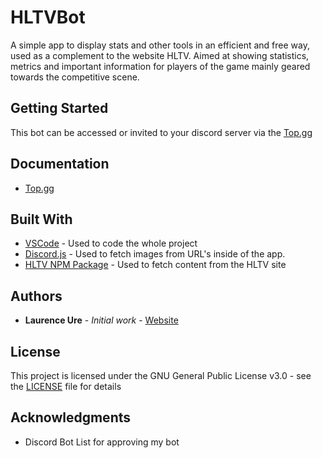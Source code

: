 # HLTVBot
A simple app to display stats and other tools in an efficient and free way, used as a complement to the website HLTV. Aimed at showing statistics, metrics and important information for players of the game mainly geared towards the competitive scene.

## Getting Started

This bot can be accessed or invited to your discord server via the [Top.gg](https://top.gg/bot/548165454158495745)

## Documentation

* [Top.gg](https://top.gg/bot/548165454158495745)

## Built With

* [VSCode](https://code.visualstudio.com/) - Used to code the whole project
* [Discord.js](https://discord.js.org/#/) - Used to fetch images from URL's inside of the app.
* [HLTV NPM Package](https://www.npmjs.com/package/hltv) - Used to fetch content from the HLTV site

## Authors

* **Laurence Ure** - *Initial work* - [Website](http://www.laurenceure.me)

## License

This project is licensed under the GNU General Public License v3.0 - see the [LICENSE](LICENSE) file for details

## Acknowledgments

* Discord Bot List for approving my bot
